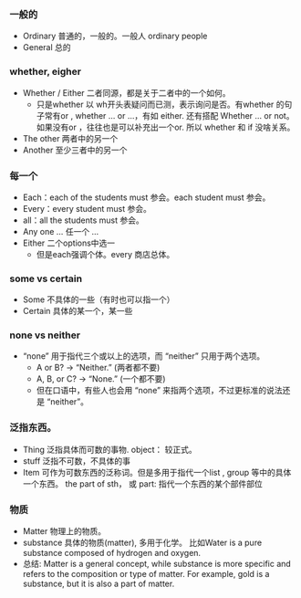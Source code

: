 ### 一般的
- Ordinary 普通的，一般的。一般人 ordinary people 
- General 总的

### whether, eigher
- Whether / Either 二者同源，都是关于二者中的一个如何。
  - 只是whether 以 wh开头表疑问而已测，表示询问是否。有whether 的句子常有or , whether … or …，有如 either. 还有搭配 Whether … or not。如果没有or ，往往也是可以补充出一个or. 所以 whether 和 if 没啥关系。
- The other 两者中的另一个
- Another 至少三者中的另一个

### 每一个
- Each：each of the students must 参会。each student must 参会。
- Every：every student must 参会。
- all：all the students must 参会。
- Any one … 任一个 …
- Either 二个options中选一
  - 但是each强调个体。every 商店总体。

### some vs certain
- Some 不具体的一些（有时也可以指一个）
- Certain 具体的某一个，某一些

### none vs neither
- “none” 用于指代三个或以上的选项，而 “neither” 只用于两个选项。
  - A or B? → “Neither.” (两者都不要)
  - A, B, or C? → “None.” (一个都不要)
  - 但在口语中，有些人也会用 “none” 来指两个选项，不过更标准的说法还是 “neither”。

### 泛指东西。
- Thing 泛指具体而可数的事物. object： 较正式。 
- stuff 泛指不可数，不具体的事
- Item 可作为可数东西的泛称词。但是多用于指代一个list , group 等中的具体一个东西。
the part of sth， 或 part: 指代一个东西的某个部件部位

### 物质
- Matter 物理上的物质。
- substance 具体的物质(matter),  多用于化学。 比如Water is a pure substance composed of hydrogen and oxygen.
- 总结: Matter is a general concept, while substance is more specific and refers to the composition or type of matter. For example, gold is a substance, but it is also a part of matter.

